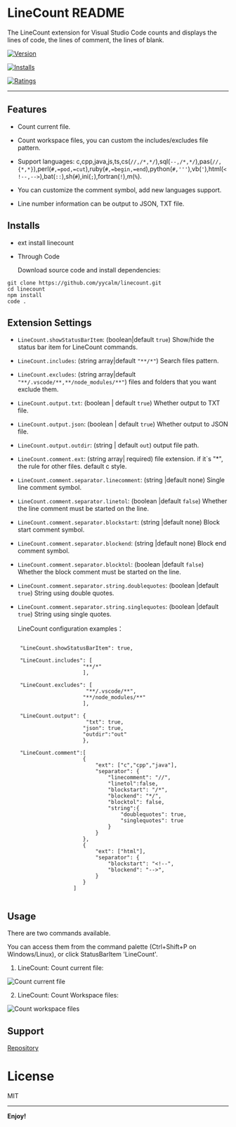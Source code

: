 # LineCount README

The LineCount extension for Visual Studio Code counts and displays the lines of code, the lines of comment, the lines of blank. 


[![Version](https://vsmarketplacebadge.apphb.com/version/yycalm.linecount.svg)](https://marketplace.visualstudio.com/items?itemName=yycalm.linecount)

[![Installs](https://vsmarketplacebadge.apphb.com/installs/yycalm.linecount.svg)](https://marketplace.visualstudio.com/items?itemName=yycalm.linecount)

[![Ratings](https://vsmarketplacebadge.apphb.com/rating/yycalm.linecount.svg)](https://marketplace.visualstudio.com/items?itemName=yycalm.linecount)

---

## Features

* Count current file. 

* Count workspace files, you can custom the includes/excludes file pattern.

* Support languages: c,cpp,java,js,ts,cs(`//,/*,*/`),sql(`--,/*,*/`),pas(`//,{*,*}`),perl(`#,=pod,=cut`),ruby(`#,=begin,=end`),python(`#,'''`),vb(`'`),html(`<!--,-->`),bat(`::`),sh(`#`),ini(`;`),fortran(`!`),m(`%`).

* You can customize the comment symbol, add new languages support.

* Line number information can be output to JSON, TXT file.

## Installs

* ext install linecount

* Through Code

    Download source code and install dependencies:

```
git clone https://github.com/yycalm/linecount.git
cd linecount
npm install
code .
```

## Extension Settings
 
* `LineCount.showStatusBarItem`: (boolean|default `true`) Show/hide the status bar item for LineCount commands.
* `LineCount.includes`: (string array|default `"**/*"`) Search files pattern.
* `LineCount.excludes`: (string array|default `"**/.vscode/**,**/node_modules/**"`) files and folders that you want exclude them.
* `LineCount.output.txt`: (boolean | default `true`) Whether output to TXT file.
* `LineCount.output.json`: (boolean | default `true`) Whether output to JSON file.
* `LineCount.output.outdir`: (string | default `out`) output file path.
* `LineCount.comment.ext`: (string array| required) file extension. if it`s "*", the rule for other files. default c style.
* `LineCount.comment.separator.linecomment`: (string |default none) Single line comment symbol.
* `LineCount.comment.separator.linetol`: (boolean |default `false`) Whether the line comment must be started on the line.
* `LineCount.comment.separator.blockstart`: (string |default none) Block start comment symbol.
* `LineCount.comment.separator.blockend`: (string |default none) Block end comment symbol.
* `LineCount.comment.separator.blocktol`: (boolean |default `false`) Whether the block comment must be started on the line.
* `LineCount.comment.separator.string.doublequotes`: (boolean |default `true`) String using double quotes.
* `LineCount.comment.separator.string.singlequotes`: (boolean |default `true`) String using single quotes.

  LineCount configuration examples：

```

    "LineCount.showStatusBarItem": true,

    "LineCount.includes": [     
                        "**/*" 
                        ],    

    "LineCount.excludes": [ 
                         "**/.vscode/**",
                        "**/node_modules/**"
                        ],

    "LineCount.output": {
                         "txt": true,       
                        "json": true,       
                        "outdir":"out"      
                        },

    "LineCount.comment":[
                        {
                            "ext": ["c","cpp","java"], 
                            "separator": {             
                                "linecomment": "//",   
                                "linetol":false,       
                                "blockstart": "/*",    
                                "blockend": "*/",      
                                "blocktol": false,     
                                "string":{
                                    "doublequotes": true,
                                    "singlequotes": true
                                }                                
                            }
                        },
                        {
                            "ext": ["html"], 
                            "separator": {             
                                "blockstart": "<!--",    
                                "blockend": "-->",      
                            }
                        }
                     ]
        

```



## Usage

There are two commands available. 

You can access them from the command palette (Ctrl+Shift+P on Windows/Linux), or click StatusBarItem 'LineCount'.

1. LineCount: Count current file:

![Count current file](https://github.com/yycalm/linecount/blob/master/images/countcurrentfile.gif?raw=true)


2. LineCount: Count Workspace files:

![Count workspace files](https://github.com/yycalm/linecount/blob/master/images/countworkspace.gif?raw=true)


## Support

[Repository](https://github.com/yycalm/linecount)


# License

MIT

-----------------------------------------------------------------------------------------------------------

**Enjoy!**